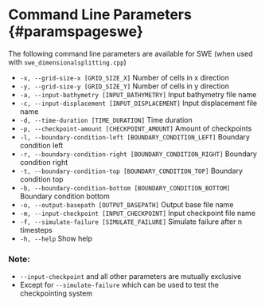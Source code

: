 # Command Line Parameters {#paramspageswe}

The following command line parameters are available for SWE (when used with `swe_dimensionalsplitting.cpp`)

- `-x, --grid-size-x [GRID_SIZE_X]` Number of cells in x direction
- `-y, --grid-size-y [GRID_SIZE_Y]` Number of cells in y direction
- `-a, --input-bathymetry [INPUT_BATHYMETRY]` Input bathymetry file name
- `-c, --input-displacement [INPUT_DISPLACEMENT]` Input displacement file name
- `-d, --time-duration [TIME_DURATION]` Time duration
- `-p, --checkpoint-amount [CHECKPOINT_AMOUNT]` Amount of checkpoints
- `-l, --boundary-condition-left [BOUNDARY_CONDITION_LEFT]` Boundary condition left
- `-r, --boundary-condition-right [BOUNDARY_CONDITION_RIGHT]` Boundary condition right
- `-t, --boundary-condition-top [BOUNDARY_CONDITION_TOP]` Boundary condition top
- `-b, --boundary-condition-bottom [BOUNDARY_CONDITION_BOTTOM]` Boundary condition bottom
- `-o, --output-basepath [OUTPUT_BASEPATH]` Output base file name
- `-m, --input-checkpoint [INPUT_CHECKPOINT]` Input checkpoint file name
- `-f, --simulate-failure [SIMULATE_FAILURE]` Simulate failure after n timesteps
- `-h, --help` Show help

### Note: 
- `--input-checkpoint` and all other parameters are mutually exclusive
- Except for `--simulate-failure` which can be used to test the checkpointing system
